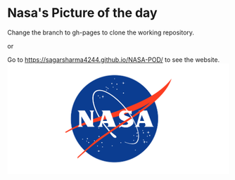 # Nasa's Picture of the day
Change the branch to gh-pages to clone the working repository.

or 

Go to https://sagarsharma4244.github.io/NASA-POD/ to see the website.
<img src ="https://github.com/SagarSharma4244/NASA-POD/blob/master/Nasa-Logo.png">
